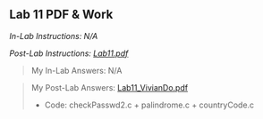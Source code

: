 ## Lab 11 PDF & Work

*In-Lab Instructions: N/A*

*Post-Lab Instructions: [Lab11.pdf](https://github.com/odnaiviv/CSC3320/blob/main/Labs/Lab%2011/Lab11.pdf)*

>My In-Lab Answers: N/A

>My Post-Lab Answers: [Lab11_VivianDo.pdf](https://github.com/odnaiviv/CSC3320/blob/main/Labs/Lab%2011/Lab11_VivianDo.pdf)
>* Code: checkPasswd2.c + palindrome.c + countryCode.c
